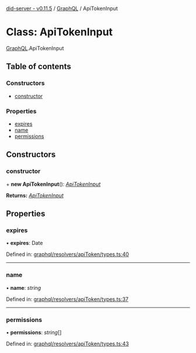 [did-server - v0.11.5](../README.md) / [GraphQL](../modules/graphql.md) / ApiTokenInput

# Class: ApiTokenInput

[GraphQL](../modules/graphql.md).ApiTokenInput

## Table of contents

### Constructors

- [constructor](graphql.apitokeninput.md#constructor)

### Properties

- [expires](graphql.apitokeninput.md#expires)
- [name](graphql.apitokeninput.md#name)
- [permissions](graphql.apitokeninput.md#permissions)

## Constructors

### constructor

\+ **new ApiTokenInput**(): [*ApiTokenInput*](graphql.apitokeninput.md)

**Returns:** [*ApiTokenInput*](graphql.apitokeninput.md)

## Properties

### expires

• **expires**: Date

Defined in: [graphql/resolvers/apiToken/types.ts:40](https://github.com/Puzzlepart/did/blob/dev/server/graphql/resolvers/apiToken/types.ts#L40)

___

### name

• **name**: *string*

Defined in: [graphql/resolvers/apiToken/types.ts:37](https://github.com/Puzzlepart/did/blob/dev/server/graphql/resolvers/apiToken/types.ts#L37)

___

### permissions

• **permissions**: *string*[]

Defined in: [graphql/resolvers/apiToken/types.ts:43](https://github.com/Puzzlepart/did/blob/dev/server/graphql/resolvers/apiToken/types.ts#L43)
